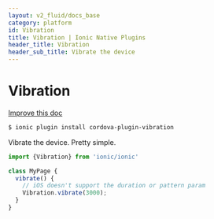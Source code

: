 ```yaml
---
layout: v2_fluid/docs_base
category: platform
id: Vibration
title: Vibration | Ionic Native Plugins
header_title: Vibration
header_sub_title: Vibrate the device
---
```



<h1 class="title">Vibration</h1>

<a class="improve-docs" href='https://github.com/driftyco/ionic-site/edit/ionic2/docs/v2/platform/vibration/index.md'>
  Improve this doc
</a>

```bash
$ ionic plugin install cordova-plugin-vibration
```

Vibrate the device. Pretty simple.

```javascript
import {Vibration} from 'ionic/ionic'

class MyPage {
  vibrate() {
    // iOS doesn't support the duration or pattern param
    Vibration.vibrate(3000);
  }
}
```
